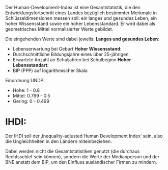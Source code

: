 Der Human-Development-Index ist eine Gesamtstatistik, die den Entwicklungsfortschritt eines Landes bezüglich bestimmter Merkmale in Schlüsseldimensionen messen soll: ein langes und gesundes Leben, ein hoher Wissensstand sowie ein hoher Lebensstandard.
Er wird dabei als geometrisches Mittel normalisierter Werte gebildet. 

Die eingehenden Werte sind dabei jeweils:
**Langes und gesundes Leben**:
- Lebenserwartung bei Geburt
**Hoher Wissensstand**:
- Durchschnittliche Bildungsjahre eines über 25-jährigen
- Erwartete Anzahl an Schuljahren bei Schulbeginn
**Hoher Lebensstandart**:
- BIP (PPP) auf logarithmischer Skala

Einordnung UNDP:
- Hohe: 1 - 0.8
- Mittel: 0.799 - 0.5
- Gering: 0 - 0.499

# IHDI:
Der IHDI soll der ‚Inequality-adjusted Human Development Index‘ sein, also die Ungleichheiten in den Ländern miteinbeziehen.

Dabei werden nicht die Gesamtstatistiken genutzt (die durchaus Rechtsschief sein können), sondern die Werte der Medianperson und der BNE anstatt dem BIP, um den Einfluss ausländischer Firmen zu mindern.

